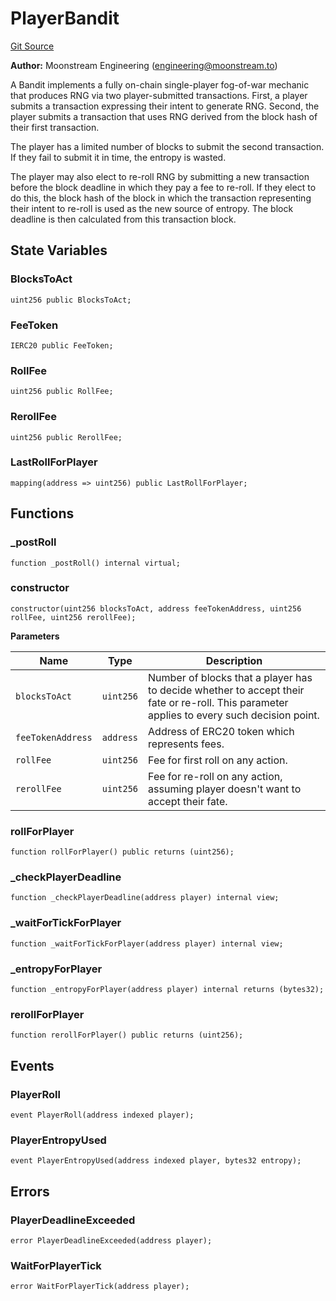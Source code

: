 # PlayerBandit
[Git Source](https://github.com/moonstream-to/degen-trail/blob/0a186495a2e1ccb4c7ea54a1fc8b7f31c3328a43/src/Bandit.sol)

**Author:**
Moonstream Engineering (engineering@moonstream.to)

A Bandit implements a fully on-chain single-player fog-of-war mechanic that produces RNG via two
player-submitted transactions. First, a player submits a transaction expressing their intent to
generate RNG. Second, the player submits a transaction that uses RNG derived from the block hash
of their first transaction.

The player has a limited number of blocks to submit the second transaction. If they fail to submit
it in time, the entropy is wasted.

The player may also elect to re-roll RNG by submitting a new transaction before the block deadline
in which they pay a fee to re-roll. If they elect to do this, the block hash of the block in which
the transaction representing their intent to re-roll is used as the new source of entropy. The block
deadline is then calculated from this transaction block.


## State Variables
### BlocksToAct

```solidity
uint256 public BlocksToAct;
```


### FeeToken

```solidity
IERC20 public FeeToken;
```


### RollFee

```solidity
uint256 public RollFee;
```


### RerollFee

```solidity
uint256 public RerollFee;
```


### LastRollForPlayer

```solidity
mapping(address => uint256) public LastRollForPlayer;
```


## Functions
### _postRoll


```solidity
function _postRoll() internal virtual;
```

### constructor


```solidity
constructor(uint256 blocksToAct, address feeTokenAddress, uint256 rollFee, uint256 rerollFee);
```
**Parameters**

|Name|Type|Description|
|----|----|-----------|
|`blocksToAct`|`uint256`|Number of blocks that a player has to decide whether to accept their fate or re-roll. This parameter applies to every such decision point.|
|`feeTokenAddress`|`address`|Address of ERC20 token which represents fees.|
|`rollFee`|`uint256`|Fee for first roll on any action.|
|`rerollFee`|`uint256`|Fee for re-roll on any action, assuming player doesn't want to accept their fate.|


### rollForPlayer


```solidity
function rollForPlayer() public returns (uint256);
```

### _checkPlayerDeadline


```solidity
function _checkPlayerDeadline(address player) internal view;
```

### _waitForTickForPlayer


```solidity
function _waitForTickForPlayer(address player) internal view;
```

### _entropyForPlayer


```solidity
function _entropyForPlayer(address player) internal returns (bytes32);
```

### rerollForPlayer


```solidity
function rerollForPlayer() public returns (uint256);
```

## Events
### PlayerRoll

```solidity
event PlayerRoll(address indexed player);
```

### PlayerEntropyUsed

```solidity
event PlayerEntropyUsed(address indexed player, bytes32 entropy);
```

## Errors
### PlayerDeadlineExceeded

```solidity
error PlayerDeadlineExceeded(address player);
```

### WaitForPlayerTick

```solidity
error WaitForPlayerTick(address player);
```

